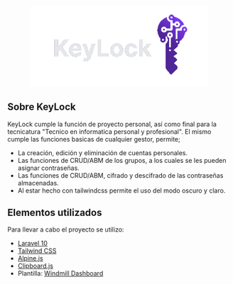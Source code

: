 <p align="center"><a href="https://github.com/MatiasRossini/Gestor-de-contrasenas"><img src="public/img/KeyLock.png" width="400" alt="KeyLock Logo"></a></p>


## Sobre KeyLock

KeyLock cumple la función de proyecto personal, así como final para la tecnicatura "Tecnico en informatica personal y profesional".
El mismo cumple las funciones basicas de cualquier gestor, permite;
- La creación, edición y eliminación de cuentas personales.
- Las funciones de CRUD/ABM de los grupos, a los cuales se les pueden asignar contraseñas.
- Las funciones de CRUD/ABM, cifrado y descifrado de las contraseñas almacenadas.
- Al estar hecho con tailwindcss permite el uso del modo oscuro y claro.

## Elementos utilizados
Para llevar a cabo el proyecto se utilizo:

- [Laravel 10](https://laravel.com/)
- [Tailwind CSS](https://tailwindcss.com/)
- [Alpine.js](https://alpinejs.dev/)
- [Clipboard.js](https://clipboardjs.com/)
- Plantilla: [Windmill Dashboard](https://github.com/estevanmaito/windmill-dashboard)
